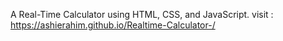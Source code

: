 A Real-Time Calculator using HTML, CSS, and JavaScript.
visit : https://ashierahim.github.io/Realtime-Calculator-/
